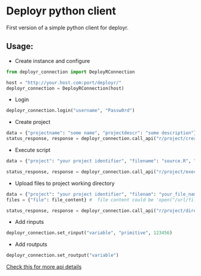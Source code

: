 Deployr python client
=======

First version of a simple python client for deployr.

Usage:
------

* Create instance and configure
```python
from deployr_connection import DeployRConnection

host = "http://your.host.com:port/deployr/"
deployr_connection = DeployRConnection(host)
```

* Login

```python
deployr_connection.login("username", "Passw0rd")
```

* Create project

```python
data = {"projectname": "some name", "projectdescr": "some description"}
status_response, response = deployr_connection.call_api("r/project/create/", data)
```

* Execute script

```python
data = {"project": "your project identifier", "filename": "source.R", "directory": "home", "author": "your_author"}

status_response, response = deployr_connection.call_api("r/project/execute/script/", data)
```

* Upload files to project working directory

```python
data = {"project": "your project identifier", "filenam": "your_file_name.ext", "descr": "your file description", "overwrite": True}
files = {"file": file_content} #  file content could be 'open("/url/file.ext", 'rb').read()'

status_response, response = deployr_connection.call_api("r/project/directory/upload/", data, files=files)
```

* Add rinputs

```python
deployr_connection.set_rinput("variable", "primitive", 123456)
```

* Add routputs

```python
deployr_connection.set_routput("variable")
```

[Check this for more api details](http://deployr.revolutionanalytics.com/documents/dev/api-doc/guide/single.html)
